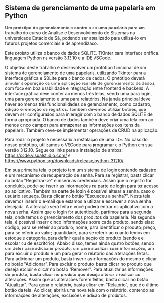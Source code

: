 ## **Sistema de gerenciamento de uma papelaria em Python**

Um protótipo de gerenciamento e controle de uma papelaria para um trabalho do curso de Análise e Desenvolvimento de Sistemas na universidade Estácio de Sá, podendo ser atualizado para utilizá-lo em futuros projetos comerciais e de aprendizado. 

Este projeto utiliza o banco de dados SQLITE, TKinter para interface gráfica, linguagem Python na versão 3.12.10 e a IDE VSCode.

O objetivo deste trabalho é desenvolver um protótipo funcional de um sistema de gerenciamento de uma papelaria, utilizando Tkinter para a interface gráfica e SQLite para o banco de dados. O protótipo deverá simular a operação de uma aplicação realista de gerenciamento de dados, com foco em boa usabilidade e integração entre frontend e backend. A interface gráfica deve conter ao menos três telas, sendo uma para login, uma para gerenciamento e uma para relatórios. Na janela principal deve haver ao menos três funcionalidades de gerenciamento, como cadastro, edição e remoção de registros. Também devemos utilizar botões, que devem ser configurados para interagir com o banco de dados SQLITE de forma apropriada. O banco de dados também deve criar uma tela com ao menos cinco campos para armazenar as informações dos itens da papelaria. Também deve-se implementar operações de CRUD na aplicação.

Para rodar o projeto é necessário a instalação de uma IDE. No caso do nosso protótipo, utilizamos o VSCode para programar e o Python em sua versão 3.12.10. Segue os links para a instalação de ambos: https://code.visualstudio.com/ e https://www.python.org/downloads/release/python-31210/

Em sua primeira tela, o projeto tem um sistema de login contendo cadastro e um mecanismo de recuperação de senha. Para se registrar, basta clicar no botão "Registrar-se" e inserir as credenciais. Assim que o registro for concluído, pode-se inserir as informações na parte de login para ter acesso ao aplicativo. Também na parte de login é possível alterar a senha, caso o usuário esqueça. Basta clicar no botão "Esqueceu a senha?". Nesta tela devemos inserir o e-mail que estamos a utilizar e escrever a nova senha desejada. A alteração será feita e você poderá entrar no aplicativo com a nova senha. Assim que o login for autenticado, partimos para a segunda tela, onde temos o gerenciamento dos produtos da papelaria. Na segunda tela, é possível inserir cinco informações sobre cada produto, sendo elas: código, para se referir ao produto; nome, para identificar o produto; preço, para se referir ao valor; quantidade, para se referir ao quanto temos em estoque e categoria, para definir qual a seção do produto (sendo ele escolar ou de escritório). Abaixo disso, temos ainda quatro botões, sendo um deles para adicionar produto, um para atualizar suas informações, um para excluir o produto e um para gerar o relatório das alterações feitas. Para adicionar um produto, basta inserir as informações do mesmo e clicar no botão "Adicionar". Para excluir o produto, basta clicar no produto que deseja excluir e clicar no botão "Remover". Para atualizar as informações do produto, basta clicar no produto que deseja alterar e realizar as alterações. Assim que as alterações forem feitas, basta clicar no botão "Atualizar". Para gerar o relatório, basta clicar em "Relatório", que é o último botão da tela. Ao clicar, abrirá uma nova tela com o relatório, contendo as informações de alterações, exclusões e adição de produtos.          
